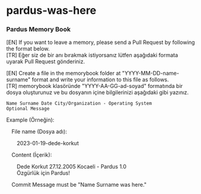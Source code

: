 # pardus-was-here
### **Pardus Memory Book**

[EN] If you want to leave a memory, please send a Pull Request by following the format below.<br>
[TR] Eğer siz de bir anı bırakmak istiyorsanız lütfen aşağıdaki formata uyarak Pull Request gönderiniz.

[EN] Create a file in the memorybook folder at "YYYY-MM-DD-name-surname" format and write your information to this file as follows.<br>
[TR] memorybook klasöründe "YYYY-AA-GG-ad-soyad" formatında bir dosya oluşturunuz ve bu dosyanın içine bilgilerinizi aşağıdaki gibi yazınız.

```
Name Surname Date City/Organization - Operating System
Optional Message
```
Example (Örneğin):

&ensp;&ensp;File name (Dosya adı):

&ensp;&ensp;&ensp;&ensp;2023-01-19-dede-korkut

&ensp;&ensp;Content (İçerik):

&ensp;&ensp;&ensp;&ensp;Dede Korkut 27.12.2005 Kocaeli - Pardus 1.0 <br>&ensp;&ensp;&ensp;&ensp;Özgürlük için Pardus!<br>

&ensp;&ensp;Commit Message must be "Name Surname was here."
